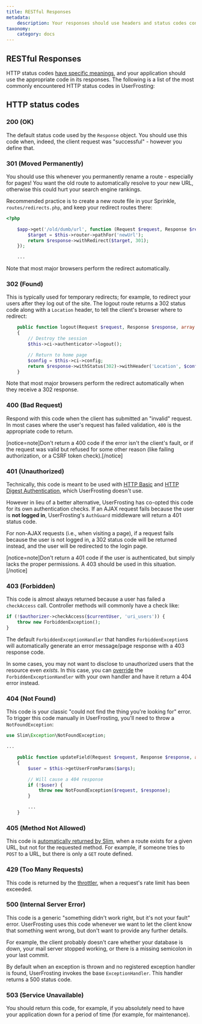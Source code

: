 ```yaml
---
title: RESTful Responses
metadata:
    description: Your responses should use headers and status codes consistent with the HTTP specifications.  This section lists the HTTP codes commonly used by UserFrosting.
taxonomy:
    category: docs
---
```


## RESTful Responses

HTTP status codes [have specific meanings](https://en.wikipedia.org/wiki/List_of_HTTP_status_codes), and your application should use the appropriate code in its responses. The following is a list of the most commonly encountered HTTP status codes in UserFrosting:

## HTTP status codes

### 200 (OK)

The default status code used by the `Response` object. You should use this code when, indeed, the client request was "successful" - however you define that.

### 301 (Moved Permanently)

You should use this whenever you permanently rename a route - especially for pages! You want the old route to automatically resolve to your new URL, otherwise this could hurt your search engine rankings.

Recommended practice is to create a new route file in your Sprinkle, `routes/redirects.php`, and keep your redirect routes there:

```php
<?php

    $app->get('/old/dumb/url', function (Request $request, Response $response) {
        $target = $this->router->pathFor('newUrl');
        return $response->withRedirect($target, 301);
    });

    ...
```

Note that most major browsers perform the redirect automatically.

### 302 (Found)

This is typically used for temporary redirects; for example, to redirect your users after they log out of the site. The logout route returns a 302 status code along with a `Location` header, to tell the client's browser where to redirect:

```php
    public function logout(Request $request, Response $response, array $args)
    {
        // Destroy the session
        $this->ci->authenticator->logout();

        // Return to home page
        $config = $this->ci->config;
        return $response->withStatus(302)->withHeader('Location', $config['site.uri.public']);
    }
```

Note that most major browsers perform the redirect automatically when they receive a 302 response.

### 400 (Bad Request)

Respond with this code when the client has submitted an "invalid" request. In most cases where the user's request has failed validation, `400` is the appropriate code to return.

[notice=note]Don't return a 400 code if the error isn't the client's fault, or if the request was valid but refused for some other reason (like failing authorization, or a CSRF token check).[/notice]

### 401 (Unauthorized)

Technically, this code is meant to be used with [HTTP Basic](https://en.wikipedia.org/wiki/Basic_access_authentication) and [HTTP Digest Authentication](https://en.wikipedia.org/wiki/Digest_access_authentication), which UserFrosting doesn't use.

However in lieu of a better alternative, UserFrosting has co-opted this code for its own authentication checks. If an AJAX request fails because the user is **not logged in**, UserFrosting's `AuthGuard` middleware will return a 401 status code.

For non-AJAX requests (i.e., when visiting a page), if a request fails because the user is not logged in, a 302 status code will be returned instead, and the user will be redirected to the login page.

[notice=note]Don't return a 401 code if the user is authenticated, but simply lacks the proper permissions. A 403 should be used in this situation.[/notice]

### 403 (Forbidden)

This code is almost always returned because a user has failed a `checkAccess` call. Controller methods will commonly have a check like:

```php
if (!$authorizer->checkAccess($currentUser, 'uri_users')) {
    throw new ForbiddenException();
}
```

The default `ForbiddenExceptionHandler` that handles `ForbiddenException`s will automatically generate an error message/page response with a 403 response code.

In some cases, you may not want to disclose to unauthorized users that the resource even _exists_. In this case, you can [override](/advanced/error-handling) the `ForbiddenExceptionHandler` with your own handler and have it return a 404 error instead.

### 404 (Not Found)

This code is your classic "could not find the thing you're looking for" error. To trigger this code manually in UserFrosting, you'll need to throw a `NotFoundException`:

```php
use Slim\Exception\NotFoundException;

...

    public function updateField(Request $request, Response $response, array $args)
    {
        $user = $this->getUserFromParams($args);

        // Will cause a 404 response
        if (!$user) {
            throw new NotFoundException($request, $response);
        }

        ...
    }
```

### 405 (Method Not Allowed)

This code is [automatically returned by Slim](https://www.slimframework.com/docs/v3/handlers/not-allowed.html), when a route exists for a given URL, but not for the requested method. For example, if someone tries to `POST` to a URL, but there is only a `GET` route defined.

### 429 (Too Many Requests)

This code is returned by the [throttler](/routes-and-controllers/client-input/throttle), when a request's rate limit has been exceeded.

### 500 (Internal Server Error)

This code is a generic "something didn't work right, but it's not your fault" error. UserFrosting uses this code whenever we want to let the client know that something went wrong, but don't want to provide any further details.

For example, the client probably doesn't care whether your database is down, your mail server stopped working, or there is a missing semicolon in your last commit.

By default when an exception is thrown and no registered exception handler is found, UserFrosting invokes the base `ExceptionHandler`.  This handler returns a 500 status code.

### 503 (Service Unavailable)

You should return this code, for example, if you absolutely need to have your application down for a period of time (for example, for maintenance).
